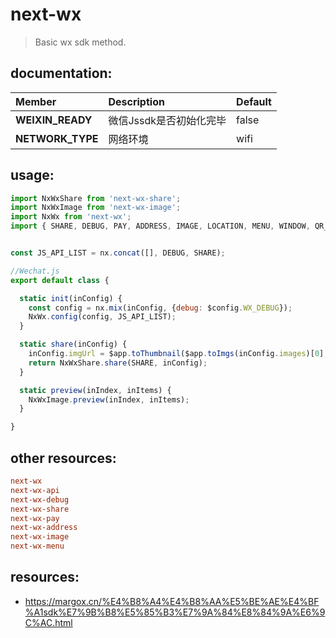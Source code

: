 # next-wx
> Basic wx sdk method.

## documentation:

| Member           | Description             | Default |
|:-----------------|:------------------------|:--------|
| __WEIXIN_READY__ | 微信Jssdk是否初始化完毕 | false   |
| __NETWORK_TYPE__ | 网络环境                | wifi    |


## usage:
```js
import NxWxShare from 'next-wx-share';
import NxWxImage from 'next-wx-image';
import NxWx from 'next-wx';
import { SHARE, DEBUG, PAY, ADDRESS, IMAGE, LOCATION, MENU, WINDOW, QR_CODE, CARD } from 'next-wx-api';


const JS_API_LIST = nx.concat([], DEBUG, SHARE);

//Wechat.js
export default class {

  static init(inConfig) {
    const config = nx.mix(inConfig, {debug: $config.WX_DEBUG});
    NxWx.config(config, JS_API_LIST);
  }

  static share(inConfig) {
    inConfig.imgUrl = $app.toThumbnail($app.toImgs(inConfig.images)[0], {width: 100});
    return NxWxShare.share(SHARE, inConfig);
  }

  static preview(inIndex, inItems) {
    NxWxImage.preview(inIndex, inItems);
  }

}
```


## other resources:
```conf
next-wx
next-wx-api
next-wx-debug
next-wx-share
next-wx-pay
next-wx-address
next-wx-image
next-wx-menu
```

## resources:
+ https://margox.cn/%E4%B8%A4%E4%B8%AA%E5%BE%AE%E4%BF%A1sdk%E7%9B%B8%E5%85%B3%E7%9A%84%E8%84%9A%E6%9C%AC.html
